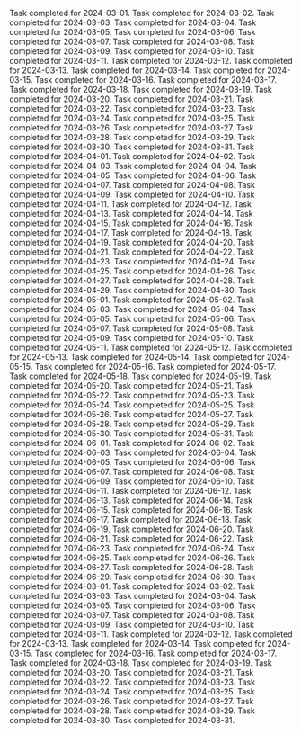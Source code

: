 Task completed for 2024-03-01.
Task completed for 2024-03-02.
Task completed for 2024-03-03.
Task completed for 2024-03-04.
Task completed for 2024-03-05.
Task completed for 2024-03-06.
Task completed for 2024-03-07.
Task completed for 2024-03-08.
Task completed for 2024-03-09.
Task completed for 2024-03-10.
Task completed for 2024-03-11.
Task completed for 2024-03-12.
Task completed for 2024-03-13.
Task completed for 2024-03-14.
Task completed for 2024-03-15.
Task completed for 2024-03-16.
Task completed for 2024-03-17.
Task completed for 2024-03-18.
Task completed for 2024-03-19.
Task completed for 2024-03-20.
Task completed for 2024-03-21.
Task completed for 2024-03-22.
Task completed for 2024-03-23.
Task completed for 2024-03-24.
Task completed for 2024-03-25.
Task completed for 2024-03-26.
Task completed for 2024-03-27.
Task completed for 2024-03-28.
Task completed for 2024-03-29.
Task completed for 2024-03-30.
Task completed for 2024-03-31.
Task completed for 2024-04-01.
Task completed for 2024-04-02.
Task completed for 2024-04-03.
Task completed for 2024-04-04.
Task completed for 2024-04-05.
Task completed for 2024-04-06.
Task completed for 2024-04-07.
Task completed for 2024-04-08.
Task completed for 2024-04-09.
Task completed for 2024-04-10.
Task completed for 2024-04-11.
Task completed for 2024-04-12.
Task completed for 2024-04-13.
Task completed for 2024-04-14.
Task completed for 2024-04-15.
Task completed for 2024-04-16.
Task completed for 2024-04-17.
Task completed for 2024-04-18.
Task completed for 2024-04-19.
Task completed for 2024-04-20.
Task completed for 2024-04-21.
Task completed for 2024-04-22.
Task completed for 2024-04-23.
Task completed for 2024-04-24.
Task completed for 2024-04-25.
Task completed for 2024-04-26.
Task completed for 2024-04-27.
Task completed for 2024-04-28.
Task completed for 2024-04-29.
Task completed for 2024-04-30.
Task completed for 2024-05-01.
Task completed for 2024-05-02.
Task completed for 2024-05-03.
Task completed for 2024-05-04.
Task completed for 2024-05-05.
Task completed for 2024-05-06.
Task completed for 2024-05-07.
Task completed for 2024-05-08.
Task completed for 2024-05-09.
Task completed for 2024-05-10.
Task completed for 2024-05-11.
Task completed for 2024-05-12.
Task completed for 2024-05-13.
Task completed for 2024-05-14.
Task completed for 2024-05-15.
Task completed for 2024-05-16.
Task completed for 2024-05-17.
Task completed for 2024-05-18.
Task completed for 2024-05-19.
Task completed for 2024-05-20.
Task completed for 2024-05-21.
Task completed for 2024-05-22.
Task completed for 2024-05-23.
Task completed for 2024-05-24.
Task completed for 2024-05-25.
Task completed for 2024-05-26.
Task completed for 2024-05-27.
Task completed for 2024-05-28.
Task completed for 2024-05-29.
Task completed for 2024-05-30.
Task completed for 2024-05-31.
Task completed for 2024-06-01.
Task completed for 2024-06-02.
Task completed for 2024-06-03.
Task completed for 2024-06-04.
Task completed for 2024-06-05.
Task completed for 2024-06-06.
Task completed for 2024-06-07.
Task completed for 2024-06-08.
Task completed for 2024-06-09.
Task completed for 2024-06-10.
Task completed for 2024-06-11.
Task completed for 2024-06-12.
Task completed for 2024-06-13.
Task completed for 2024-06-14.
Task completed for 2024-06-15.
Task completed for 2024-06-16.
Task completed for 2024-06-17.
Task completed for 2024-06-18.
Task completed for 2024-06-19.
Task completed for 2024-06-20.
Task completed for 2024-06-21.
Task completed for 2024-06-22.
Task completed for 2024-06-23.
Task completed for 2024-06-24.
Task completed for 2024-06-25.
Task completed for 2024-06-26.
Task completed for 2024-06-27.
Task completed for 2024-06-28.
Task completed for 2024-06-29.
Task completed for 2024-06-30.
Task completed for 2024-03-01.
Task completed for 2024-03-02.
Task completed for 2024-03-03.
Task completed for 2024-03-04.
Task completed for 2024-03-05.
Task completed for 2024-03-06.
Task completed for 2024-03-07.
Task completed for 2024-03-08.
Task completed for 2024-03-09.
Task completed for 2024-03-10.
Task completed for 2024-03-11.
Task completed for 2024-03-12.
Task completed for 2024-03-13.
Task completed for 2024-03-14.
Task completed for 2024-03-15.
Task completed for 2024-03-16.
Task completed for 2024-03-17.
Task completed for 2024-03-18.
Task completed for 2024-03-19.
Task completed for 2024-03-20.
Task completed for 2024-03-21.
Task completed for 2024-03-22.
Task completed for 2024-03-23.
Task completed for 2024-03-24.
Task completed for 2024-03-25.
Task completed for 2024-03-26.
Task completed for 2024-03-27.
Task completed for 2024-03-28.
Task completed for 2024-03-29.
Task completed for 2024-03-30.
Task completed for 2024-03-31.

